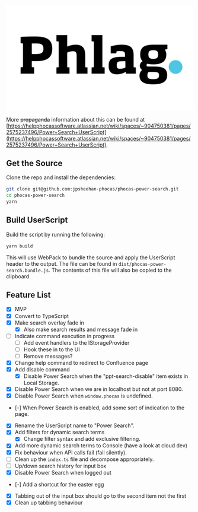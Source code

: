 ![Phocas Power Search](./phlag_logo.png)

More ~~propaganda~~ information about this can be found at [https://helpphocassoftware.atlassian.net/wiki/spaces/~904750381/pages/2575237496/Power+Search+UserScript](https://helpphocassoftware.atlassian.net/wiki/spaces/~904750381/pages/2575237496/Power+Search+UserScript).

## Get the Source

Clone the repo and install the dependencies:

```bash
git clone git@github.com:jpsheehan-phocas/phocas-power-search.git
cd phocas-power-search
yarn
```

## Build UserScript

Build the script by running the following:

```bash
yarn build
```

This will use WebPack to bundle the source and apply the UserScript header to the output. The file can be found in `dist/phocas-power-search.bundle.js`. The contents of this file will also be copied to the clipboard.

## Feature List

- [x] MVP
- [x] Convert to TypeScript
- [x] Make search overlay fade in
  - [x] Also make search results and message fade in
- [ ] Indicate command execution in progress
  - [ ] Add event handlers to the IStorageProvider
  - [ ] Hook these in to the UI
  - [ ] Remove messages?
- [x] Change help command to redirect to Confluence page
- [x] Add disable command
  - [x] Disable Power Search when the "ppt-search-disable" item exists in Local Storage.
- [x] Disable Power Search when we are in localhost but not at port 8080.
- [x] Disable Power Search when `window.phocas` is undefined.
- [-] When Power Search is enabled, add some sort of indication to the page.
- [x] Rename the UserScript name to "Power Search".
- [x] Add filters for dynamic search terms
  - [x] Change filter syntax and add exclusive filtering.
- [x] Add more dynamic search terms to Console (have a look at cloud dev)
- [x] Fix behaviour when API calls fail (fail silently).
- [ ] Clean up the `index.ts` file and decompose appropriately.
- [ ] Up/down search history for input box
- [x] Disable Power Search when logged out
- [-] Add a shortcut for the easter egg
- [x] Tabbing out of the input box should go to the second item not the first
- [x] Clean up tabbing behaviour
